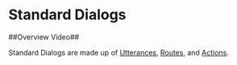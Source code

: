 # Standard Dialogs

##Overview Video##

Standard Dialogs are made up of [Utterances](../utterances), [Routes](../routes), and [Actions](../actions).